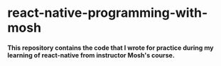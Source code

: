 # react-native-programming-with-mosh

#### This repository contains the code that I wrote for practice during my learning of react-native from instructor Mosh's course.
